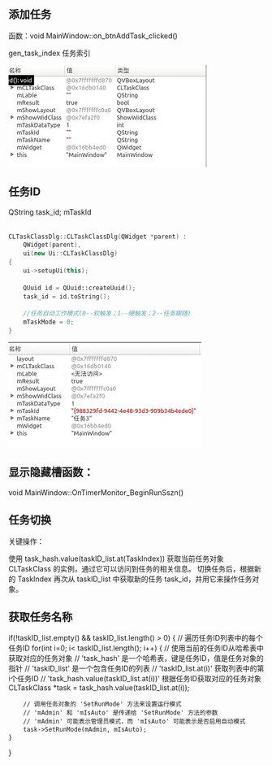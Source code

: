 ## 添加任务

函数：void MainWindow::on_btnAddTask_clicked()

gen_task_index   任务索引

![添加任务](image-11.png)


## 任务ID

QString task_id;  mTaskId

```cpp

CLTaskClassDlg::CLTaskClassDlg(QWidget *parent) :
    QWidget(parent),
    ui(new Ui::CLTaskClassDlg)
{
    ui->setupUi(this);

    QUuid id = QUuid::createUuid();
    task_id = id.toString();

    //任务自动工作模式(0--软触发；1--硬触发；2--任务跟随)
    mTaskMode = 0;
}
```


![任务ID](image-12.png)


##  显示隐藏槽函数：

void MainWindow::OnTimerMonitor_BeginRunSszn()


## 任务切换

关键操作：

使用 task_hash.value(taskID_list.at(TaskIndex)) 获取当前任务对象 CLTaskClass 的实例，通过它可以访问到任务的相关信息。
切换任务后，根据新的 TaskIndex 再次从 taskID_list 中获取新的任务 task_id，并用它来操作任务对象。



## 获取任务名称





if(!taskID_list.empty() && taskID_list.length() > 0)
{
    // 遍历任务ID列表中的每个任务ID
    for(int i=0; i< taskID_list.length(); i++)
    {
        // 使用当前的任务ID从哈希表中获取对应的任务对象
        // 'task_hash' 是一个哈希表，键是任务ID，值是任务对象的指针
        // 'taskID_list' 是一个包含任务ID的列表
        // 'taskID_list.at(i)' 获取列表中的第i个任务ID
        // 'task_hash.value(taskID_list.at(i))' 根据任务ID获取对应的任务对象
        CLTaskClass *task = task_hash.value(taskID_list.at(i));
        
        // 调用任务对象的 'SetRunMode' 方法来设置运行模式
        // 'mAdmin' 和 'mIsAuto' 是传递给 'SetRunMode' 方法的参数
        // 'mAdmin' 可能表示管理员模式，而 'mIsAuto' 可能表示是否启用自动模式
        task->SetRunMode(mAdmin, mIsAuto);
    }
}

